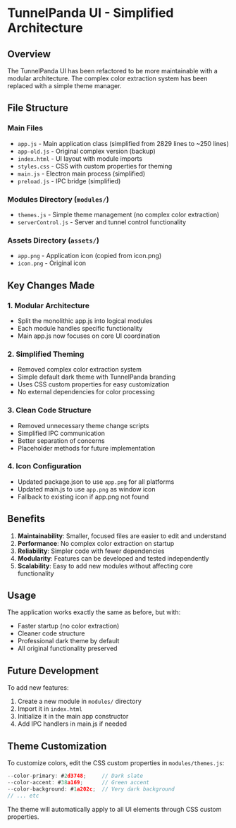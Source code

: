 # TunnelPanda UI - Simplified Architecture

## Overview
The TunnelPanda UI has been refactored to be more maintainable with a modular architecture. The complex color extraction system has been replaced with a simple theme manager.

## File Structure

### Main Files
- `app.js` - Main application class (simplified from 2829 lines to ~250 lines)
- `app-old.js` - Original complex version (backup)
- `index.html` - UI layout with module imports
- `styles.css` - CSS with custom properties for theming
- `main.js` - Electron main process (simplified)
- `preload.js` - IPC bridge (simplified)

### Modules Directory (`modules/`)
- `themes.js` - Simple theme management (no complex color extraction)
- `serverControl.js` - Server and tunnel control functionality

### Assets Directory (`assets/`)
- `app.png` - Application icon (copied from icon.png)
- `icon.png` - Original icon

## Key Changes Made

### 1. Modular Architecture
- Split the monolithic app.js into logical modules
- Each module handles specific functionality
- Main app.js now focuses on core UI coordination

### 2. Simplified Theming
- Removed complex color extraction system
- Simple default dark theme with TunnelPanda branding
- Uses CSS custom properties for easy customization
- No external dependencies for color processing

### 3. Clean Code Structure
- Removed unnecessary theme change scripts
- Simplified IPC communication
- Better separation of concerns
- Placeholder methods for future implementation

### 4. Icon Configuration
- Updated package.json to use `app.png` for all platforms
- Updated main.js to use `app.png` as window icon
- Fallback to existing icon if app.png not found

## Benefits

1. **Maintainability**: Smaller, focused files are easier to edit and understand
2. **Performance**: No complex color extraction on startup
3. **Reliability**: Simpler code with fewer dependencies
4. **Modularity**: Features can be developed and tested independently
5. **Scalability**: Easy to add new modules without affecting core functionality

## Usage

The application works exactly the same as before, but with:
- Faster startup (no color extraction)
- Cleaner code structure
- Professional dark theme by default
- All original functionality preserved

## Future Development

To add new features:
1. Create a new module in `modules/` directory
2. Import it in `index.html`
3. Initialize it in the main app constructor
4. Add IPC handlers in main.js if needed

## Theme Customization

To customize colors, edit the CSS custom properties in `modules/themes.js`:

```javascript
--color-primary: #2d3748;     // Dark slate
--color-accent: #38a169;      // Green accent
--color-background: #1a202c;  // Very dark background
// ... etc
```

The theme will automatically apply to all UI elements through CSS custom properties.
